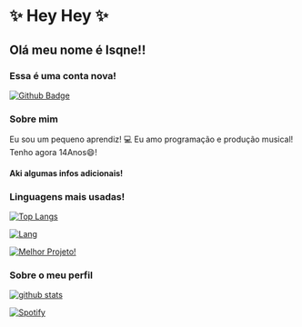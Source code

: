 # ✨ Hey Hey ✨
## Olá meu nome é Isqne!!
### Essa é uma conta nova!

<badges>

[![Github Badge](https://img.shields.io/badge/-Github-000?style=flat-square&logo=Github&logoColor=white&link=https://github.com/fagnerpsantos)](https://github.com/Isqneeh)
</badges>

### Sobre mim
Eu sou um pequeno aprendiz! 💻 Eu amo programação e produção musical! Tenho agora 14Anos😄!

#### Aki algumas infos adicionais!
### Linguagens mais usadas!

[![Top Langs](https://github-readme-stats.vercel.app/api/top-langs/?username=isqneeh&layout=compact)](https://github.com/anuraghazra/github-readme-stats)

[![Lang](https://img.shields.io/github/followers/isqneeh?style=social)](https://github.com/Isqneeh)

[![Melhor Projeto!](https://img.shields.io/github/watchers/isqneeh/grabbertool?label=GrabberTool%20View%27s&style=for-the-badge)](https://github.com/Isqneeh/GrabberTool)

### Sobre o meu perfil

[![github stats](https://github-readme-stats.vercel.app/api/?username=Isqneeh&show_icons=true&title_color=fff&icon_color=79ff97&text_color=9f9f9f&bg_color=151515)](https://github.com/Isqneeh/)


[![Spotify](https://spotify-status-isqneeh.vercel.app/api/spotify)](https://open.spotify.com/user/tecip87ci9nmeju59vv6z15ex)

